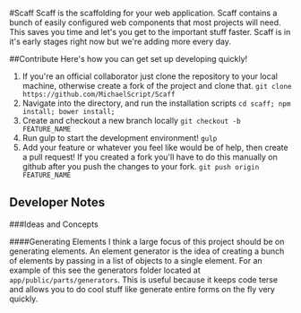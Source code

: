 #Scaff
Scaff is the scaffolding for your web application. Scaff contains a bunch of easily configured web components that most projects will need. This saves you time and let's you get to the important stuff faster. Scaff is in it's early stages right now but we're adding more every day. 

##Contribute
Here's how you can get set up developing quickly!

1. If you're an official collaborator just clone the repository to your local machine, otherwise create a fork of the project and clone that.
`git clone https://github.com/MichaelScript/Scaff`
2. Navigate into the directory, and run the installation scripts
`cd scaff; npm install; bower install;`
3. Create and checkout a new branch locally
`git checkout -b FEATURE_NAME`
4. Run gulp to start the development environment!
`gulp`
5. Add your feature or whatever you feel like would be of help, then create a pull request! If you created a fork you'll have to do this manually on github after you push the changes to your fork.
`git push origin FEATURE_NAME`



## Developer Notes

###Ideas and Concepts

####Generating Elements
I think a large focus of this project should be on generating elements. An element generator is the idea of creating a bunch of elements by passing in a list of objects to a single element. For an example of this see the generators folder located at `app/public/parts/generators`. This is useful because it keeps code terse and allows you to do cool stuff like generate entire forms on the fly very quickly.
